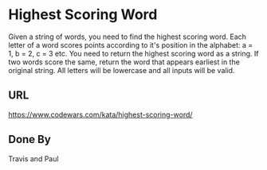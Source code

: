# Highest Scoring Word

Given a string of words, you need to find the highest scoring word.
Each letter of a word scores points according to it's position in the alphabet: a = 1, b = 2, c = 3 etc.
You need to return the highest scoring word as a string.
If two words score the same, return the word that appears earliest in the original string.
All letters will be lowercase and all inputs will be valid.

## URL
https://www.codewars.com/kata/highest-scoring-word/

## Done By
Travis and Paul